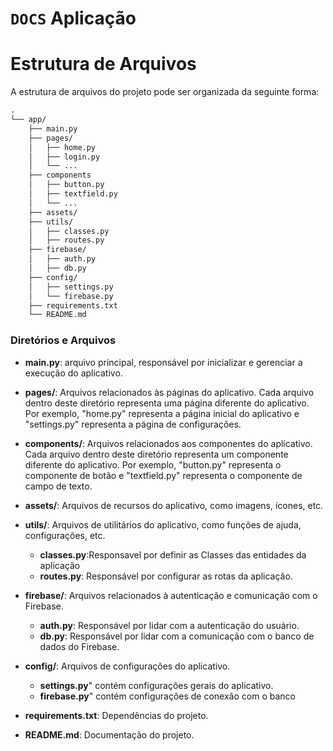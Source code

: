 # `DOCS` Aplicação

# Estrutura de Arquivos
A estrutura de arquivos do projeto pode ser organizada da seguinte forma:

```md
.
└── app/
    ├── main.py
    ├── pages/
    │   ├── home.py
    │   ├── login.py
    │   └── ...
    ├── components
    │   ├── button.py
    │   ├── textfield.py
    │   └── ...
    ├── assets/
    ├── utils/
    │   ├── classes.py
    │   ├── routes.py
    ├── firebase/
    │   ├── auth.py
    │   ├── db.py
    ├── config/
    │   ├── settings.py
    │   └── firebase.py
    ├── requirements.txt
    └── README.md


```

### Diretórios e Arquivos

*  **main.py**:  arquivo principal, responsável por inicializar e gerenciar a execução do aplicativo.

* **pages/**: Arquivos relacionados às páginas do aplicativo. Cada arquivo dentro deste diretório representa uma página diferente do aplicativo. Por exemplo, "home.py" representa a página inicial do aplicativo e "settings.py" representa a página de configurações.

*  **components/**: Arquivos relacionados aos componentes do aplicativo. Cada arquivo dentro deste diretório representa um componente diferente do aplicativo. Por exemplo, "button.py" representa o componente de botão e "textfield.py" representa o componente de campo de texto.

*  **assets/**: Arquivos de recursos do aplicativo, como imagens, ícones, etc.

*  **utils/**: Arquivos de utilitários do aplicativo, como funções de ajuda, configurações, etc.
    *  **classes.py**:Responsavel por definir as Classes das entidades da aplicação
    *  **routes.py**: Responsável por configurar as rotas da aplicação.  
    
*  **firebase/**: Arquivos relacionados à autenticação e comunicação com o Firebase.
    *  **auth.py**: Responsável por lidar com a autenticação do usuário.
    *  **db.py**: Responsável por lidar com a comunicação com o banco de dados do Firebase.
    
*  **config/**: Arquivos de configurações do aplicativo.
    *  **settings.py**" contém configurações gerais do aplicativo.
    *  **firebase.py**" contém configurações de conexão com o banco
    
* **requirements.txt**: Dependências do projeto.
* **README.md**: Documentação do projeto.


